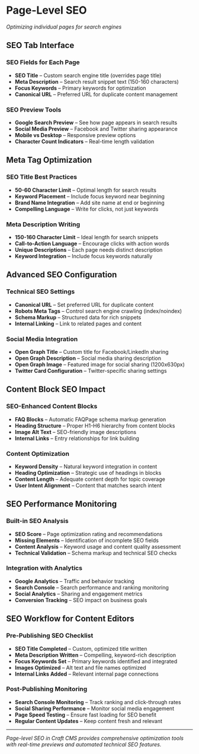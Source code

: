 # Page-Level SEO

*Optimizing individual pages for search engines*

## SEO Tab Interface

### SEO Fields for Each Page
- **SEO Title** – Custom search engine title (overrides page title)
- **Meta Description** – Search result snippet text (150-160 characters)
- **Focus Keywords** – Primary keywords for optimization
- **Canonical URL** – Preferred URL for duplicate content management

### SEO Preview Tools
- **Google Search Preview** – See how page appears in search results
- **Social Media Preview** – Facebook and Twitter sharing appearance
- **Mobile vs Desktop** – Responsive preview options
- **Character Count Indicators** – Real-time length validation

## Meta Tag Optimization

### SEO Title Best Practices
- **50-60 Character Limit** – Optimal length for search results
- **Keyword Placement** – Include focus keyword near beginning
- **Brand Name Integration** – Add site name at end or beginning
- **Compelling Language** – Write for clicks, not just keywords

### Meta Description Writing
- **150-160 Character Limit** – Ideal length for search snippets
- **Call-to-Action Language** – Encourage clicks with action words
- **Unique Descriptions** – Each page needs distinct description
- **Keyword Integration** – Include focus keywords naturally

## Advanced SEO Configuration

### Technical SEO Settings
- **Canonical URL** – Set preferred URL for duplicate content
- **Robots Meta Tags** – Control search engine crawling (index/noindex)
- **Schema Markup** – Structured data for rich snippets
- **Internal Linking** – Link to related pages and content

### Social Media Integration
- **Open Graph Title** – Custom title for Facebook/LinkedIn sharing
- **Open Graph Description** – Social media sharing description
- **Open Graph Image** – Featured image for social sharing (1200x630px)
- **Twitter Card Configuration** – Twitter-specific sharing settings

## Content Block SEO Impact

### SEO-Enhanced Content Blocks
- **FAQ Blocks** – Automatic FAQPage schema markup generation
- **Heading Structure** – Proper H1-H6 hierarchy from content blocks
- **Image Alt Text** – SEO-friendly image descriptions
- **Internal Links** – Entry relationships for link building

### Content Optimization
- **Keyword Density** – Natural keyword integration in content
- **Heading Optimization** – Strategic use of headings in blocks
- **Content Length** – Adequate content depth for topic coverage
- **User Intent Alignment** – Content that matches search intent

## SEO Performance Monitoring

### Built-in SEO Analysis
- **SEO Score** – Page optimization rating and recommendations
- **Missing Elements** – Identification of incomplete SEO fields
- **Content Analysis** – Keyword usage and content quality assessment
- **Technical Validation** – Schema markup and technical SEO checks

### Integration with Analytics
- **Google Analytics** – Traffic and behavior tracking
- **Search Console** – Search performance and ranking monitoring
- **Social Analytics** – Sharing and engagement metrics
- **Conversion Tracking** – SEO impact on business goals

## SEO Workflow for Content Editors

### Pre-Publishing SEO Checklist
- **SEO Title Completed** – Custom, optimized title written
- **Meta Description Written** – Compelling, keyword-rich description
- **Focus Keywords Set** – Primary keywords identified and integrated
- **Images Optimized** – Alt text and file names optimized
- **Internal Links Added** – Relevant internal page connections

### Post-Publishing Monitoring
- **Search Console Monitoring** – Track ranking and click-through rates
- **Social Sharing Performance** – Monitor social media engagement
- **Page Speed Testing** – Ensure fast loading for SEO benefit
- **Regular Content Updates** – Keep content fresh and relevant

---

*Page-level SEO in Craft CMS provides comprehensive optimization tools with real-time previews and automated technical SEO features.*